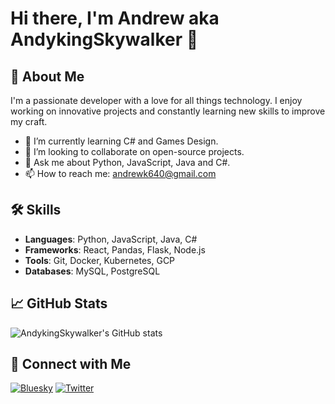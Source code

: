 # Hi there, I'm Andrew aka AndykingSkywalker 👋

## 🚀 About Me
I'm a passionate developer with a love for all things technology. I enjoy working on innovative projects and constantly learning new skills to improve my craft.

- 🌱 I’m currently learning C# and Games Design.
- 👯 I’m looking to collaborate on open-source projects.
- 💬 Ask me about Python, JavaScript, Java and C#.
- 📫 How to reach me: [andrewk640@gmail.com](mailto:andrewk640@gmail.com)

## 🛠️ Skills
- **Languages**: Python, JavaScript, Java, C#
- **Frameworks**: React, Pandas, Flask, Node.js
- **Tools**: Git, Docker, Kubernetes, GCP
- **Databases**: MySQL, PostgreSQL

## 📈 GitHub Stats
![AndykingSkywalker's GitHub stats](https://github-readme-stats.vercel.app/api?username=AndykingSkywalker&show_icons=true&theme=radical)

## 🔗 Connect with Me
[![Bluesky](https://img.shields.io/badge/Bluesky-blue?style=for-the-badge&logo=bluesky)](https://bsky.app/profile/andykingskywalker.bsky.social)
[![Twitter](https://img.shields.io/badge/Twitter-blue?style=for-the-badge&logo=twitter)](https://x.com/andrewk640)
